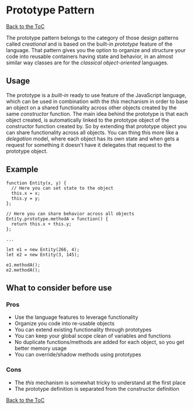# Prototype Pattern #

[Back to the ToC](../../../)

The prototype pattern belongs to the category of those design patterns called *creational* and is based on the built-in *prototype* feature of the language. That pattern gives you the option to organize and structure your code into reusable containers having state and behavior, in an almost similar way classes are for the *classical object-oriented* languages.

## Usage ##

The prototype is a *built-in* ready to use feature of the JavaScript language, which can be used in combination with the *this* mechanism in order to base an object on a shared functionality across other objects created by the same *constructor* function. The main idea behind the prototype is that each object created, is automatically linked to the prototype object of the constructor function created by. So by extending that prototype object you can share functionality across all objects. You can thing this more like a *delegation* model, where each object has its own state and when gets a request for something it doesn't have it delegates that request to the prototype object.

## Example ##

```
function Entity(x, y) {
  // Here you can set state to the object
  this.x = x;
  this.y = y;
};

// Here you can share behavior across all objects
Entity.prototype.methodA = function() {
  return this.x + this.y;
};

...

let e1 = new Entity(266, 4);
let e2 = new Entity(3, 145);

e1.methodA();
e2.methodA();
```

## What to consider before use ##

### Pros ###
* Use the language features to leverage functionality
* Organize you code into re-usable objects
* You can extend existing functionality through prototypes
* You can keep your global scope clean of variables and functions
* No duplicate functions/methods are added for each object, so you get better memory usage
* You can override/shadow methods using prototypes

### Cons ###
* The *this* mechanism is somewhat tricky to understand at the first place
* The prototype definition is separated from the constructor definition

[Back to the ToC](../../../)
